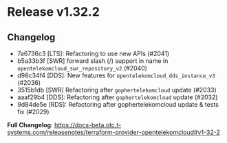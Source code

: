 # Release v1.32.2
## Changelog
* 7a6736c3 [LTS]: Refactoring to use new APIs (#2041)
* b5a33b3f [SWR] forward slash (\/\) support in name in `opentelekomcloud_swr_repository_v2` (#2040)
* d98c34f4 [DDS]: New features for `opentelekomcloud_dds_instance_v3` (#2036)
* 3515b1db [SWR] Refactoring after `gophertelekomcloud` update (#2033)
* aaaf29b4 [DDS]: Refactoring after `gophertelekomcloud` update (#2032)
* 9d84de5e [RDS]: Refactoring after gophertelekomcloud update & tests fix (#2029)

**Full Changelog**: https://docs-beta.otc.t-systems.com/releasenotes/terraform-provider-opentelekomcloud#v1-32-2

